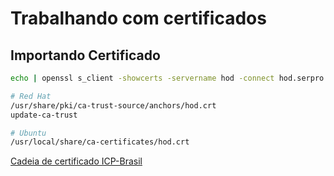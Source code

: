# Trabalhando com certificados

## Importando Certificado
~~~bash
echo | openssl s_client -showcerts -servername hod -connect hod.serpro.gov.br:443 2>/dev/null | awk '/-----BEGIN CERTIFICATE-----/, /-----END CERTIFICATE-----/' >> ?

# Red Hat
/usr/share/pki/ca-trust-source/anchors/hod.crt
update-ca-trust

# Ubuntu
/usr/local/share/ca-certificates/hod.crt
~~~

[Cadeia de certificado ICP-Brasil](https://blog.certisign.com.br/certificado-digital-ssl-invalido-ou-nao-confiavel-na-rfb/)
